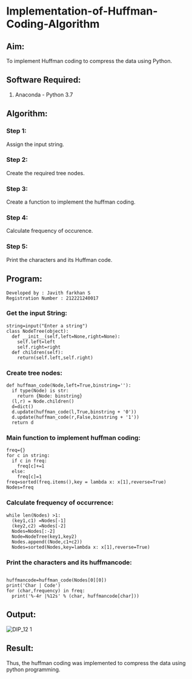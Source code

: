 # Implementation-of-Huffman-Coding-Algorithm
## Aim:
To implement Huffman coding to compress the data using Python.

## Software Required:
1. Anaconda - Python 3.7

## Algorithm:
### Step 1: 
Assign the input string.
### Step 2:
Create the required tree nodes.
### Step 3:
Create a function to implement the huffman coding.
### Step 4:
Calculate frequency of occurence.
### Step 5:
Print the characters and its Huffman code.
## Program:
~~~
Developed by : Javith farkhan S
Registration Number : 212221240017
~~~
### Get the input String:
~~~
string=input("Enter a string")
class NodeTree(object):
  def __init__(self,left=None,right=None):
    self.left=left
    self.right=right
  def children(self):
    return(self.left,self.right)
~~~        
### Create tree nodes:
~~~
def huffman_code(Node,left=True,binstring=''):
  if type(Node) is str:
    return {Node: binstring}
  (l,r) = Node.children()
  d=dict()
  d.update(huffman_code(l,True,binstring + '0'))
  d.update(huffman_code(r,False,binstring + '1'))
  return d
~~~    
### Main function to implement huffman coding:
~~~
freq={}
for c in string:
  if c in freq:
    freq[c]+=1
  else:
    freq[c]=1
freq=sorted(freq.items(),key = lambda x: x[1],reverse=True)
Nodes=freq
~~~
### Calculate frequency of occurrence:
~~~
while len(Nodes) >1:
  (key1,c1) =Nodes[-1]
  (key2,c2) =Nodes[-2]
  Nodes=Nodes[:-2]
  Node=NodeTree(key1,key2)
  Nodes.append((Node,c1+c2))
  Nodes=sorted(Nodes,key=lambda x: x[1],reverse=True)
~~~    
### Print the characters and its huffmancode:
~~~

huffmancode=huffman_code(Nodes[0][0])
print('Char | Code')
for (char,frequency) in freq:
  print('%-4r |%12s' % (char, huffmancode[char]))
~~~
## Output:

![DIP_12 1](https://github.com/Javith-farkhan/Huffman-Coding/assets/94296805/55a531d4-def4-467e-a087-2114bd7f6960)



## Result:

Thus, the huffman coding was implemented to compress the data using python programming.
